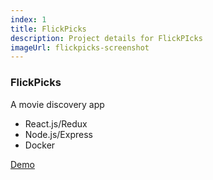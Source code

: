 ```yaml
---
index: 1
title: FlickPicks
description: Project details for FlickPIcks
imageUrl: flickpicks-screenshot
---
```

### FlickPicks

A movie discovery app

* React.js/Redux
* Node.js/Express
* Docker

[Demo](https://flickpicks.victorwang.info)
